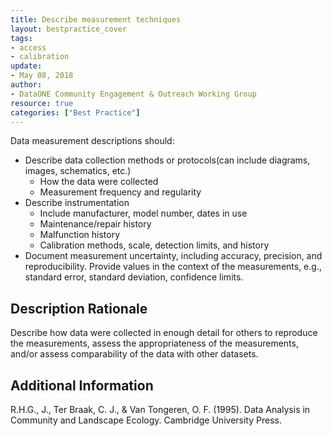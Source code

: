 ```yaml
---
title: Describe measurement techniques
layout: bestpractice_cover
tags:
- access
- calibration
update:
- May 08, 2018
author:
- DataONE Community Engagement & Outreach Working Group
resource: true
categories: ["Best Practice"]
---
```




Data measurement descriptions should:

- Describe data collection methods or protocols(can include diagrams, images, schematics, etc.)
  - How the data were collected
  - Measurement frequency and regularity
- Describe instrumentation
  - Include manufacturer, model number, dates in use
  - Maintenance/repair history
  - Malfunction history
  - Calibration methods, scale, detection limits, and history
- Document measurement uncertainty, including accuracy, precision, and reproducibility. Provide values in the context of the measurements, e.g., standard error, standard deviation, confidence limits.

## Description Rationale

Describe how data were collected in enough detail for others to reproduce the measurements, assess the appropriateness of the measurements, and/or assess comparability of the data with other datasets.

## Additional Information

R.H.G., J., Ter Braak, C. J., & Van Tongeren, O. F. (1995). Data Analysis in Community and Landscape Ecology. Cambridge University Press.
